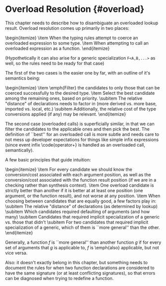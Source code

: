 Overload Resolution {#overload}
===================

<div class=issue>
This chapter needs to describe how to disambiguate an overloaded lookup result.
Overload resolution comes up primarily in two places:

\begin{itemize}
\item When the typing rules attempt to coerce an overloaded expression to some type.
\item When attempting to call an overloaded expression as a function.
\end{itemize}

(Hypothetically it can also arise for a generic specialization `F<A,B,...>` as well, so the rules need to be ready for that case)

The first of the two cases is the easier one by far, with an outline of it's semantics being:

\begin{itemize}
\item \emph{Filter} the candidates to only those that can be coerced successfully to the desired type.
\item Select the best candidate among the remaining ones, based on priority.
\subitem The relative "distance" of declarations needs to factor in (more derived vs. more base, imported vs. local, etc.)
\subitem Additionally, the relative cost of the type conversions applied (if any) may be relevant.
\end{itemize}

The second case (overloaded calls) is superficially similar, in that we can filter the candidates to the applicable ones and then pick the best.
The definition of ``best'' for an overloaded call is more subtle and needs care to not mess up developer expectations for things like simple infix expressions (since event infix \code{operator+} is handled as an overloaded call, semantically).

A few basic principles that guide intuition:

\begin{itemize}
\item For every candidate we should know the conversion/cost associated with each argument position, as well as the conversion/cost associated with the function result position (if we are in a checking rather than synthesis context).
\item One overload candidate is strictly better than another if it is better at at least one position (one argument, or the function result), and not worse at any position.
\item When choosing between candidates that are equally good, a few factors play in:
\subitem The relative "distance" of declarations (as determined by lookup)
\subitem Which candidates required defaulting of arguments (and how many)
\subitem Candidates that required implicit specialization of a generic vs. those that didn't
\subitem For two candidates that required implicit specialization of a generic, which of them is ``more general'' than the other.
\end{itemize}

Generally, a function $f$ is ``more general'' than another function $g$ if for every set of arguments that $g$ is applicable to, $f$ is \emph{also} applicable, but not vice versa.

Also: it doesn't exactly belong in this chapter, but something needs to document the rules for when two function declarations are considered to have the same signature (or at least conflicting signatures), so that errors can be diagnosed when trying to redefine a function.

</div>
